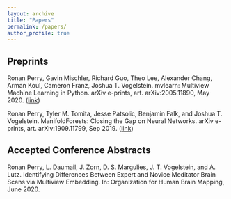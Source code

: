 ```yaml
---
layout: archive
title: "Papers"
permalink: /papers/
author_profile: true
---
```


## Preprints
Ronan Perry, Gavin Mischler, Richard Guo, Theo Lee, Alexander Chang, Arman Koul, Cameron Franz, Joshua T. Vogelstein. mvlearn: Multiview Machine Learning in Python. arXiv e-prints, art. arXiv:2005.11890, May 2020. ([link](https://arxiv.org/abs/2005.11890))

Ronan Perry, Tyler M. Tomita, Jesse Patsolic, Benjamin Falk, and Joshua T. Vogelstein. ManifoldForests: Closing the Gap on Neural Networks. arXiv e-prints, art. arXiv:1909.11799, Sep 2019. ([link](https://arxiv.org/abs/1909.11799))

## Accepted Conference Abstracts
Ronan Perry, L. Daumail, J. Zorn, D. S. Margulies, J. T. Vogelstein, and A. Lutz. Identifying Differences Between
Expert and Novice Meditator Brain Scans via Multiview Embedding. In: Organization for Human Brain Mapping, June 2020.

